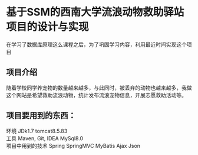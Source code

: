 # 基于SSM的西南大学流浪动物救助驿站项目的设计与实现
在学习了数据库原理这么课程之后，为了巩固学习内容，利用最近时间实现这个项目
## 项目介绍
随着学校同学养宠物的数量越来越多，与此同时，被丢弃的动物也越来越多，我做这个网站是希望救助流浪动物，统计发布流浪宠物信息，开展志愿救助活动等。
## 项目要用到的东西：
环境 JDk1.7 tomcat8.5.83  
工具 Maven, Git,  IDEA MySql8.0  
项目中用到的技术 Spring SpringMVC MyBatis Ajax Json